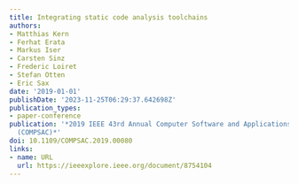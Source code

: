 ```yaml
---
title: Integrating static code analysis toolchains
authors:
- Matthias Kern
- Ferhat Erata
- Markus Iser
- Carsten Sinz
- Frederic Loiret
- Stefan Otten
- Eric Sax
date: '2019-01-01'
publishDate: '2023-11-25T06:29:37.642698Z'
publication_types:
- paper-conference
publication: '*2019 IEEE 43rd Annual Computer Software and Applications Conference
  (COMPSAC)*'
doi: 10.1109/COMPSAC.2019.00080
links:
- name: URL
  url: https://ieeexplore.ieee.org/document/8754104
---
```

